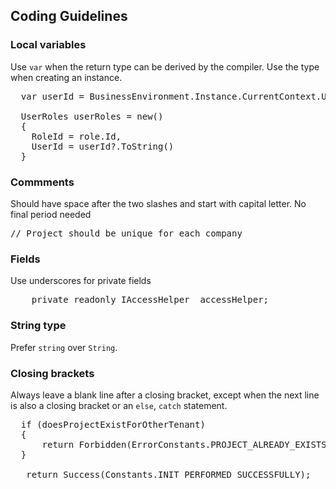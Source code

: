 
## Coding Guidelines ##
### Local variables ###
Use <code>var</code> when the return type can be derived by the compiler. Use the type when creating an instance.
<pre>
  var userId = BusinessEnvironment.Instance.CurrentContext.UserId;

  UserRoles userRoles = new()
  {
    RoleId = role.Id,
    UserId = userId?.ToString()
  }
</pre>

### Commments ###
Should have space after the two slashes and start with capital letter. No final period needed
<pre>
// Project should be unique for each company
</pre>

### Fields ###
Use underscores for private fields
<pre>
    private readonly IAccessHelper _accessHelper;
</pre>

### String type ###
Prefer <code>string</code> over <code>String</code>.

### Closing brackets ###
Always leave a blank line after a closing bracket, except when the next line is also a closing bracket or an <code>else</code>, <code>catch</code> statement.
<pre>
  if (doesProjectExistForOtherTenant)
  {
      return Forbidden<InitializationResponse>(ErrorConstants.PROJECT_ALREADY_EXISTS_WITH_OTHER_TENANT);
  }

   return Success<InitializationResponse>(Constants.INIT_PERFORMED_SUCCESSFULLY);
</pre>
